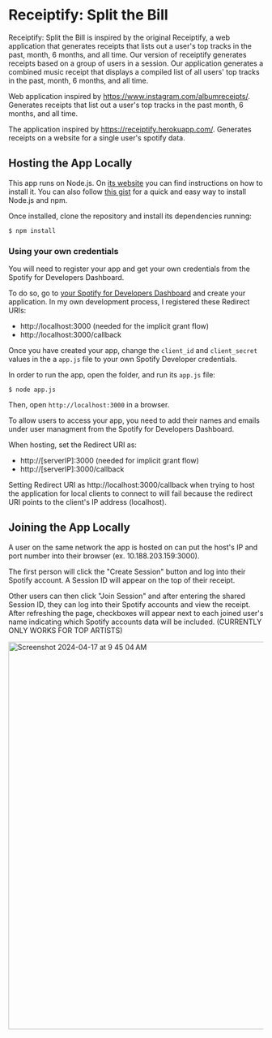 # Receiptify: Split the Bill

Receiptify: Split the Bill is inspired by the original Receiptify, a web application that generates receipts that lists out a user's top tracks in the past, month, 6 months, and all time. Our version of receiptify generates receipts based on a group of users in a session. Our application generates a combined music receipt that displays a compiled list of all users' top tracks in the past, month, 6 months, and all time.

Web application inspired by https://www.instagram.com/albumreceipts/. Generates receipts that list out a user's top tracks in the past month, 6 months, and all time.

The application inspired by https://receiptify.herokuapp.com/. Generates receipts on a website for a single user's spotify data.

## Hosting the App Locally

This app runs on Node.js. On [its website](http://www.nodejs.org/download/) you can find instructions on how to install it. You can also follow [this gist](https://gist.github.com/isaacs/579814) for a quick and easy way to install Node.js and npm.

Once installed, clone the repository and install its dependencies running:

    $ npm install

### Using your own credentials

You will need to register your app and get your own credentials from the Spotify for Developers Dashboard.

To do so, go to [your Spotify for Developers Dashboard](https://beta.developer.spotify.com/dashboard) and create your application. In my own development process, I registered these Redirect URIs:

- http://localhost:3000 (needed for the implicit grant flow)
- http://localhost:3000/callback

Once you have created your app, change the `client_id` and `client_secret` values in the a `app.js` file to your own Spotify Developer credentials.

In order to run the app, open the folder, and run its `app.js` file:

    $ node app.js

Then, open `http://localhost:3000` in a browser.

To allow users to access your app, you need to add their names and emails under user managment from the Spotify for Developers Dashboard.

When hosting, set the Redirect URI as:
- http://[serverIP]:3000 (needed for implicit grant flow)
- http://[serverIP]:3000/callback

Setting Redirect URI as http://localhost:3000/callback when trying to host the application for local clients to connect to will fail because the redirect URI points to the client's IP address (localhost).

## Joining the App Locally

A user on the same network the app is hosted on can put the host's IP and port number into their browser (ex. 10.188.203.159:3000).

The first person will click the "Create Session" button and log into their Spotify account. A Session ID will appear on the top of their receipt.

Other users can then click "Join Session" and after entering the shared Session ID, they can log into their Spotify accounts and view the receipt. After refreshing the page, checkboxes will appear next to each joined user's name indicating which Spotify accounts data will be included. (CURRENTLY ONLY WORKS FOR TOP ARTISTS)


<img width="764" alt="Screenshot 2024-04-17 at 9 45 04 AM" src="https://github.com/cis3296s24/receiptify-split-the-bill/assets/143619402/f9875fce-31c0-4877-b5a8-0a2dc279ef25">
